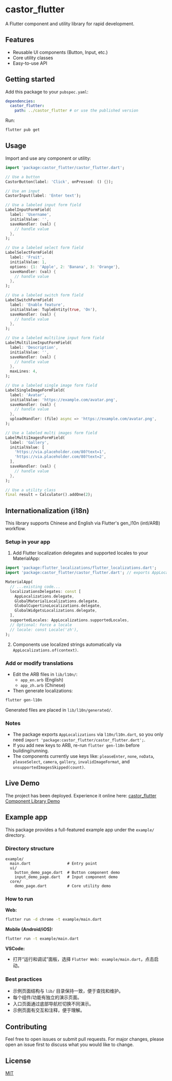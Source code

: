 # castor_flutter

A Flutter component and utility library for rapid development.

## Features

- Reusable UI components (Button, Input, etc.)
- Core utility classes
- Easy-to-use API

## Getting started

Add this package to your `pubspec.yaml`:

```yaml
dependencies:
  castor_flutter:
    path: ../castor_flutter # or use the published version
```

Run:

```sh
flutter pub get
```

## Usage

Import and use any component or utility:

```dart
import 'package:castor_flutter/castor_flutter.dart';

// Use a button
CastorButton(label: 'Click', onPressed: () {});

// Use an input
CastorInput(label: 'Enter text');

// Use a labeled input form field
LabelInputFormField(
  label: 'Username',
  initialValue: '',
  saveHandler: (val) {
    // handle value
  },
);

// Use a labeled select form field
LabelSelectFormField(
  label: 'Fruit',
  initialValue: 1,
  options: {1: 'Apple', 2: 'Banana', 3: 'Orange'},
  saveHandler: (val) {
    // handle value
  },
);

// Use a labeled switch form field
LabelSwitchFormField(
  label: 'Enable feature',
  initialValue: TupleEntity(true, 'On'),
  saveHandler: (val) {
    // handle value
  },
);

// Use a labeled multiline input form field
LabelMultilineInputFormField(
  label: 'Description',
  initialValue: '',
  saveHandler: (val) {
    // handle value
  },
  maxLines: 4,
);

// Use a labeled single image form field
LabelSingleImageFormField(
  label: 'Avatar',
  initialValue: 'https://example.com/avatar.png',
  saveHandler: (val) {
    // handle value
  },
  uploadHandler: (file) async => 'https://example.com/avatar.png',
);

// Use a labeled multi images form field
LabelMultiImagesFormField(
  label: 'Gallery',
  initialValue: [
    'https://via.placeholder.com/80?text=1',
    'https://via.placeholder.com/80?text=2',
  ],
  saveHandler: (val) {
    // handle value
  },
);

// Use a utility class
final result = Calculator().addOne(2);
```

## Internationalization (i18n)

This library supports Chinese and English via Flutter's gen_l10n (intl/ARB) workflow.

### Setup in your app

1) Add Flutter localization delegates and supported locales to your MaterialApp:

```dart
import 'package:flutter_localizations/flutter_localizations.dart';
import 'package:castor_flutter/castor_flutter.dart'; // exports AppLocalizations

MaterialApp(
  // ...existing code...
  localizationsDelegates: const [
    AppLocalizations.delegate,
    GlobalMaterialLocalizations.delegate,
    GlobalCupertinoLocalizations.delegate,
    GlobalWidgetsLocalizations.delegate,
  ],
  supportedLocales: AppLocalizations.supportedLocales,
  // Optional: Force a locale
  // locale: const Locale('zh'),
);
```

2) Components use localized strings automatically via `AppLocalizations.of(context)`.

### Add or modify translations

- Edit the ARB files in `lib/l10n/`:
  - `app_en.arb` (English)
  - `app_zh.arb` (Chinese)
- Then generate localizations:

```sh
flutter gen-l10n
```

Generated files are placed in `lib/l10n/generated/`.

### Notes

- The package exports `AppLocalizations` via `l10n/l10n.dart`, so you only need `import 'package:castor_flutter/castor_flutter.dart';`.
- If you add new keys to ARB, re-run `flutter gen-l10n` before building/running.
- The components currently use keys like: `pleaseEnter`, `none`, `noData`, `pleaseSelect`, `camera`, `gallery`, `invalidImageFormat`, and `unsupportedImagesSkipped(count)`.

## Live Demo

The project has been deployed. Experience it online here: [castor_flutter Component Library Demo](https://castorui.github.io/castor-flutter-help/)

## Example app

This package provides a full-featured example app under the `example/` directory.

### Directory structure

```text
example/
  main.dart                # Entry point
  ui/
    button_demo_page.dart  # Button component demo
    input_demo_page.dart   # Input component demo
  core/
    demo_page.dart         # Core utility demo
```

### How to run

**Web:**

```sh
flutter run -d chrome -t example/main.dart
```

**Mobile (Android/iOS):**

```sh
flutter run -t example/main.dart
```

**VSCode:**

- 打开“运行和调试”面板，选择 `Flutter Web: example/main.dart`，点击启动。

### Best practices

- 示例页面结构与 `lib/` 目录保持一致，便于查找和维护。
- 每个组件/功能有独立的演示页面。
- 入口页面通过底部导航栏切换不同演示。
- 示例页面有交互和注释，便于理解。

## Contributing

Feel free to open issues or submit pull requests. For major changes, please open an issue first to discuss what you would like to change.

## License

[MIT](LICENSE)
